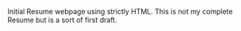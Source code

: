 Initial Resume webpage using strictly HTML.
This is not my complete Resume but is a sort of first draft.
